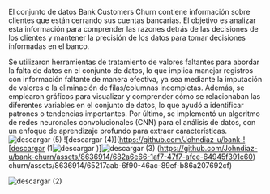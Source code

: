 El conjunto de datos Bank Customers Churn contiene información sobre clientes que están cerrando sus cuentas bancarias. El objetivo es analizar esta información para comprender las razones detrás de las decisiones de los clientes y mantener la precisión de los datos para tomar decisiones informadas en el banco.



Se utilizaron herramientas de tratamiento de valores faltantes para abordar la falta de datos en el conjunto de datos, lo que implica manejar registros con información faltante de manera efectiva, ya sea mediante la imputación de valores o la eliminación de filas/columnas incompletas. Además, se emplearon gráficos para visualizar y comprender cómo se relacionaban las diferentes variables en el conjunto de datos, lo que ayudó a identificar patrones o tendencias importantes. Por último, se implementó un algoritmo de redes neuronales convolucionales (CNN) para el análisis de datos, con un enfoque de aprendizaje profundo para extraer características.
![descargar (5)](https://github.com/Johndiaz-u/bank-churn/assets/8636914/e016855a-d764-4760-942c-0212cb610d92)
![descargar (4)](https://github.com/Johndiaz-u/bank-![descargar (1![descargar](https://github.com/Johndiaz-u/bank-churn/assets/8636914/46388dd8-69d5-4ff5-8cef-e52609c4ed73)
)]![descargar (3)](https://github.com/Johndiaz-u/bank-churn/assets/8636914/4e5142ef-dd80-4ced-99e6-87adc8d13bcb)
(https://github.com/Johndiaz-u/bank-churn/assets/8636914/682a6e66-1af7-47f7-afce-64945f391c60)
churn/assets/8636914/65217aab-6f90-46ac-89ef-b86a207692cf)

![descargar (2)](https://github.com/Johndiaz-u/bank-churn/assets/8636914/c01b25ad-8f46-4af8-8431-f3e57fafa8b8)
